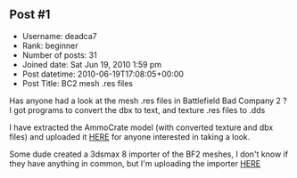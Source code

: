 ## Post #1
- Username: deadca7
- Rank: beginner
- Number of posts: 31
- Joined date: Sat Jun 19, 2010 1:59 pm
- Post datetime: 2010-06-19T17:08:05+00:00
- Post Title: BC2 mesh .res files

Has anyone had a look at the mesh .res files in Battlefield Bad Company 2 ?
I got programs to convert the dbx to text, and texture .res files to .dds

I have extracted the AmmoCrate model (with converted texture and dbx files) and uploaded it [HERE](http://filebeam.com/fa42ebeb7ab5bca3848e8b23248a9f1d) for anyone interested in taking a look.

Some dude created a 3dsmax 8 importer of the BF2 meshes, I don't know if they have anything in common, but I'm uploading the importer [HERE](http://filebeam.com/c445375f8f6de8c215dd492b61945667)
